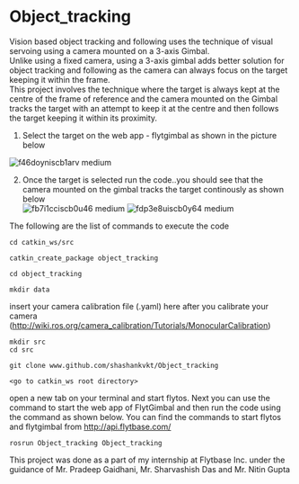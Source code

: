 # Object_tracking
Vision based object tracking and following uses the technique of visual servoing using a camera mounted on a 3-axis Gimbal.  
Unlike using a fixed camera, using a 3-axis gimbal adds better solution for object tracking and following as the camera can always focus on the target keeping it within the frame.  
This project involves the technique where the target is always kept at the centre of the frame of reference and the camera mounted on the Gimbal tracks the target with an attempt to keep it at the centre and then follows the target keeping it within its proximity. 

1. Select the target on the web app - flytgimbal as shown in the picture below

  ![f46doyniscb1arv medium](https://user-images.githubusercontent.com/23419376/31027736-f7362c72-a568-11e7-8343-5c9e9d695533.jpg)  
    
2. Once the target is selected run the code..you should see that the camera mounted on the gimbal tracks the target continously as shown below  
![fb7i1cciscb0u46 medium](https://user-images.githubusercontent.com/23419376/31027855-719de3b0-a569-11e7-8b2d-a8f099a95c36.jpg) ![fdp3e8uiscb0y64 medium](https://user-images.githubusercontent.com/23419376/31027867-75ec13c4-a569-11e7-9ca0-089a7fe7e13e.jpg)  

The following are the list of commands to execute the code  

    cd catkin_ws/src  
    
    catkin_create_package object_tracking  
    
    cd object_tracking  
    
    mkdir data  
insert your camera calibration file (.yaml) here after you calibrate your camera (http://wiki.ros.org/camera_calibration/Tutorials/MonocularCalibration)  

    mkdir src  
    cd src  
    
    git clone www.github.com/shashankvkt/Object_tracking  
    
    <go to catkin_ws root directory>  
    
open a new tab on your terminal and start flytos. Next you can use the command to start the web app of FlytGimbal and then run the code using the command as shown below. You can find the commands to start flytos and flytgimbal from http://api.flytbase.com/

    rosrun Object_tracking Object_tracking  
    
This project was done as a part of my internship at Flytbase Inc. under the guidance of Mr. Pradeep Gaidhani, Mr. Sharvashish Das and Mr. Nitin Gupta

  
    
    
    
    
    
    


  
  
